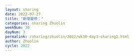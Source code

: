 ```yaml
---
layout: sharing
date: 2022-07-27
title: "新增靈修："
categories: sharing Zhuolin
weekNum: 30
dayNum: 3
permalink: /sharing/zhuolin/2022/wk30-day3-sharing2.html
author: Zhuolin
cycle: 2022
---  
```

